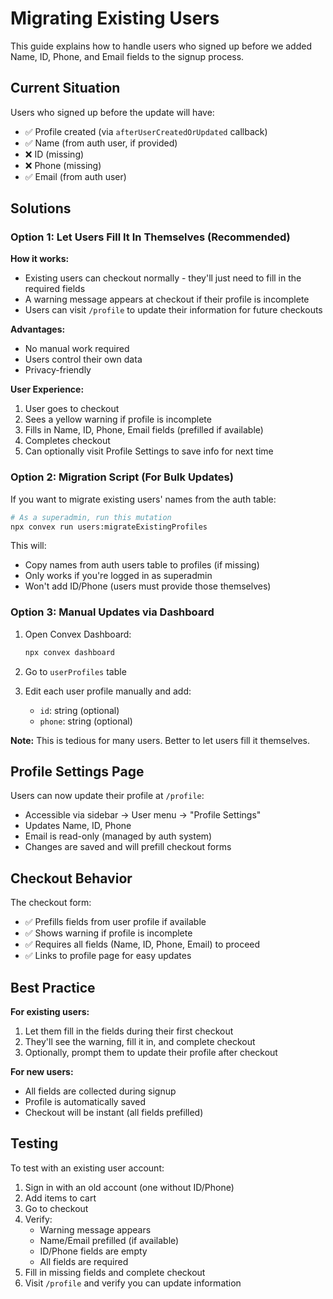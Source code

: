 # Migrating Existing Users

This guide explains how to handle users who signed up before we added Name, ID, Phone, and Email fields to the signup process.

## Current Situation

Users who signed up before the update will have:

- ✅ Profile created (via `afterUserCreatedOrUpdated` callback)
- ✅ Name (from auth user, if provided)
- ❌ ID (missing)
- ❌ Phone (missing)
- ✅ Email (from auth user)

## Solutions

### Option 1: Let Users Fill It In Themselves (Recommended)

**How it works:**

- Existing users can checkout normally - they'll just need to fill in the required fields
- A warning message appears at checkout if their profile is incomplete
- Users can visit `/profile` to update their information for future checkouts

**Advantages:**

- No manual work required
- Users control their own data
- Privacy-friendly

**User Experience:**

1. User goes to checkout
2. Sees a yellow warning if profile is incomplete
3. Fills in Name, ID, Phone, Email fields (prefilled if available)
4. Completes checkout
5. Can optionally visit Profile Settings to save info for next time

### Option 2: Migration Script (For Bulk Updates)

If you want to migrate existing users' names from the auth table:

```bash
# As a superadmin, run this mutation
npx convex run users:migrateExistingProfiles
```

This will:

- Copy names from auth users table to profiles (if missing)
- Only works if you're logged in as superadmin
- Won't add ID/Phone (users must provide those themselves)

### Option 3: Manual Updates via Dashboard

1. Open Convex Dashboard:

   ```bash
   npx convex dashboard
   ```

2. Go to `userProfiles` table

3. Edit each user profile manually and add:
   - `id`: string (optional)
   - `phone`: string (optional)

**Note:** This is tedious for many users. Better to let users fill it themselves.

## Profile Settings Page

Users can now update their profile at `/profile`:

- Accessible via sidebar → User menu → "Profile Settings"
- Updates Name, ID, Phone
- Email is read-only (managed by auth system)
- Changes are saved and will prefill checkout forms

## Checkout Behavior

The checkout form:

- ✅ Prefills fields from user profile if available
- ✅ Shows warning if profile is incomplete
- ✅ Requires all fields (Name, ID, Phone, Email) to proceed
- ✅ Links to profile page for easy updates

## Best Practice

**For existing users:**

1. Let them fill in the fields during their first checkout
2. They'll see the warning, fill it in, and complete checkout
3. Optionally, prompt them to update their profile after checkout

**For new users:**

- All fields are collected during signup
- Profile is automatically saved
- Checkout will be instant (all fields prefilled)

## Testing

To test with an existing user account:

1. Sign in with an old account (one without ID/Phone)
2. Add items to cart
3. Go to checkout
4. Verify:
   - Warning message appears
   - Name/Email prefilled (if available)
   - ID/Phone fields are empty
   - All fields are required
5. Fill in missing fields and complete checkout
6. Visit `/profile` and verify you can update information
